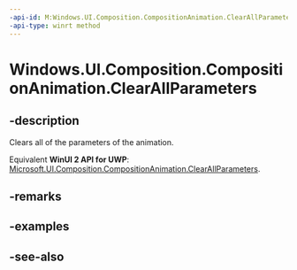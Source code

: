 ```yaml
---
-api-id: M:Windows.UI.Composition.CompositionAnimation.ClearAllParameters
-api-type: winrt method
---
```


<!-- Method syntax
public void ClearAllParameters()
-->

# Windows.UI.Composition.CompositionAnimation.ClearAllParameters

## -description
Clears all of the parameters of the animation.

Equivalent **WinUI 2 API for UWP**: [Microsoft.UI.Composition.CompositionAnimation.ClearAllParameters](/windows/winui/api/microsoft.ui.composition.compositionanimation.clearallparameters).

## -remarks

## -examples

## -see-also
